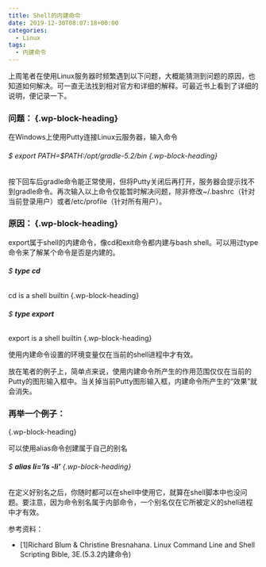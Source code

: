 ```yaml
---
title: Shell的内建命令
date: 2019-12-30T08:07:18+00:00
categories:
  - Linux
tags:
  - 内建命令
---
```

上周笔者在使用Linux服务器时频繁遇到以下问题，大概能猜测到问题的原因，也知道如何解决。可一直无法找到相对官方和详细的解释。可最近书上看到了详细的说明，便记录一下。

### <span class="ez-toc-section" id="%E9%97%AE%E9%A2%98%EF%BC%9A"></span>**问题：**<span class="ez-toc-section-end"></span> {.wp-block-heading}

在Windows上使用Putty连接Linux云服务器，输入命令

###### <span class="ez-toc-section" id="_export_PATHPATH_optgradle-52bin"></span> $ export PATH=$PATH:/opt/gradle-5.2/bin <span class="ez-toc-section-end"></span> {.wp-block-heading}

按下回车后gradle命令能正常使用，但将Putty关闭后再打开，服务器会提示找不到gradle命令。再次输入以上命令仅能暂时解决问题，除非修改~/.bashrc（针对当前登录用户）或者/etc/profile（针对所有用户）。

### <span class="ez-toc-section" id="%E5%8E%9F%E5%9B%A0%EF%BC%9A"></span>**原因：**<span class="ez-toc-section-end"></span> {.wp-block-heading}

export属于shell的内建命令，像cd和exit命令都内建与bash shell。可以用过type命令来了解某个命令是否是内建的。

###### <span class="ez-toc-section" id="_type_cd_cd_is_a_shell_builtin"></span>$ **type cd**  
cd is a shell builtin<span class="ez-toc-section-end"></span> {.wp-block-heading}

###### <span class="ez-toc-section" id="_type_export_export_is_a_shell_builtin"></span> $ **type export**  
export is a shell builtin <span class="ez-toc-section-end"></span> {.wp-block-heading}

使用内建命令设置的环境变量仅在当前的shell进程中才有效。

放在笔者的例子上，简单点来说，使用内建命令所产生的作用范围仅仅在当前的Putty的图形输入框中。当关掉当前Putty图形输入框，内建命令所产生的“效果”就会消失。

### <span class="ez-toc-section" id="%E5%86%8D%E4%B8%BE%E4%B8%80%E4%B8%AA%E4%BE%8B%E5%AD%90%EF%BC%9A"></span>**再举一个例子：**  
<span class="ez-toc-section-end"></span> {.wp-block-heading}

可以使用alias命令创建属于自己的别名

###### <span class="ez-toc-section" id="_alias_lils_-li"></span>$ **alias li=&#8217;ls -li&#8217;**<span class="ez-toc-section-end"></span> {.wp-block-heading}

在定义好别名之后，你随时都可以在shell中使用它，就算在shell脚本中也没问题。要注意，因为命令别名属于内部命令，一个别名仅在它所被定义的shell进程中才有效。

参考资料： 

  * [1]Richard Blum & Christine Bresnahana. Linux Command Line and Shell Scripting Bible, 3E.(5.3.2内建命令)
